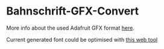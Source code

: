 # Bahnschrift-GFX-Convert

More info about the used Adafruit GFX format [here](https://github.com/adafruit/Adafruit-GFX-Library).

Current generated font could be optimised with [this web tool](https://tchapi.github.io/Adafruit-GFX-Font-Customiser/)